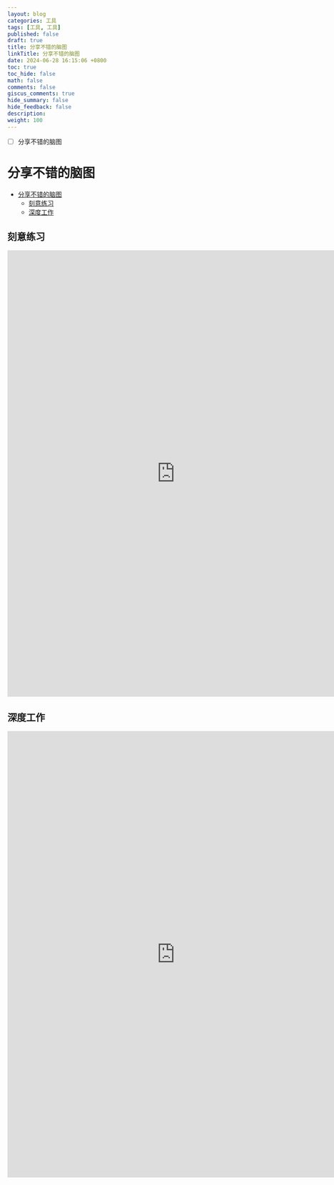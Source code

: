 ```yaml
---
layout: blog
categories: 工具
tags: [工具, 工具]
published: false
draft: true
title: 分享不错的脑图
linkTitle: 分享不错的脑图
date: 2024-06-28 16:15:06 +0800
toc: true
toc_hide: false
math: false
comments: false
giscus_comments: true
hide_summary: false
hide_feedback: false
description: 
weight: 100
---
```


- [ ] 分享不错的脑图

# 分享不错的脑图

<!-- @import "[TOC]" {cmd="toc" depthFrom=1 depthTo=6 orderedList=false} -->

<!-- code_chunk_output -->

- [分享不错的脑图](#分享不错的脑图)
  - [刻意练习](#刻意练习)
  - [深度工作](#深度工作)

<!-- /code_chunk_output -->

## 刻意练习

<iframe src='https://www.xmind.app/embed/eqB843/' width='750' height='1000' frameborder='0' scrolling='no' allowfullscreen="true"></iframe>

## 深度工作

<iframe src='https://www.xmind.app/embed/JvbZGY/' width='750' height='1000' frameborder='0' scrolling='no' allowfullscreen="true"></iframe>